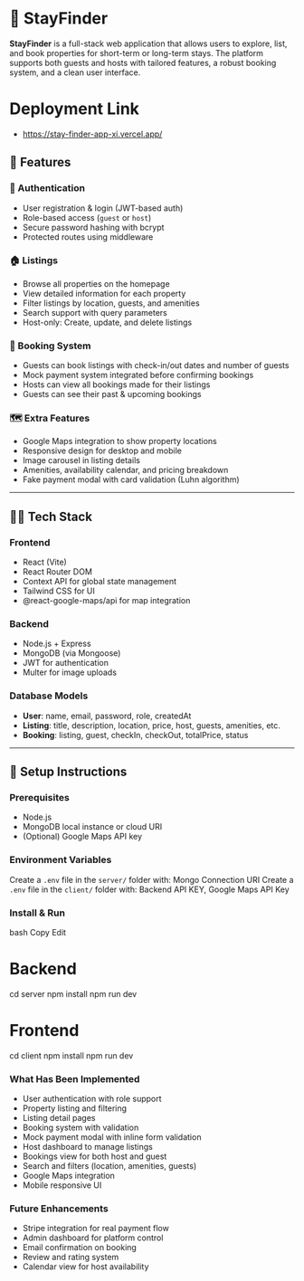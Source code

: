 # 🏡 StayFinder

**StayFinder** is a full-stack web application that allows users to explore, list, and book properties for short-term or long-term stays. The platform supports both guests and hosts with tailored features, a robust booking system, and a clean user interface.


# Deployment Link 
- https://stay-finder-app-xi.vercel.app/


## 🚀 Features

### 👤 Authentication
- User registration & login (JWT-based auth)
- Role-based access (`guest` or `host`)
- Secure password hashing with bcrypt
- Protected routes using middleware

### 🏠 Listings
- Browse all properties on the homepage
- View detailed information for each property
- Filter listings by location, guests, and amenities
- Search support with query parameters
- Host-only: Create, update, and delete listings

### 📆 Booking System
- Guests can book listings with check-in/out dates and number of guests
- Mock payment system integrated before confirming bookings
- Hosts can view all bookings made for their listings
- Guests can see their past & upcoming bookings

### 🗺️ Extra Features
- Google Maps integration to show property locations
- Responsive design for desktop and mobile
- Image carousel in listing details
- Amenities, availability calendar, and pricing breakdown
- Fake payment modal with card validation (Luhn algorithm)

---

## 🧑‍💻 Tech Stack

### Frontend
- React (Vite)
- React Router DOM
- Context API for global state management
- Tailwind CSS for UI
- @react-google-maps/api for map integration

### Backend
- Node.js + Express
- MongoDB (via Mongoose)
- JWT for authentication
- Multer for image uploads

### Database Models
- **User**: name, email, password, role, createdAt
- **Listing**: title, description, location, price, host, guests, amenities, etc.
- **Booking**: listing, guest, checkIn, checkOut, totalPrice, status

---

## 🔧 Setup Instructions

### Prerequisites
- Node.js
- MongoDB local instance or cloud URI
- (Optional) Google Maps API key

### Environment Variables

Create a `.env` file in the `server/` folder with: Mongo Connection URI
Create a `.env` file in the `client/` folder with: Backend API KEY, Google Maps API Key

### Install & Run
bash
Copy
Edit
# Backend
cd server
npm install
npm run dev

# Frontend
cd client
npm install
npm run dev


### What Has Been Implemented
- User authentication with role support
- Property listing and filtering
- Listing detail pages
- Booking system with validation
- Mock payment modal with inline form validation
- Host dashboard to manage listings
- Bookings view for both host and guest
- Search and filters (location, amenities, guests)
- Google Maps integration
- Mobile responsive UI

### Future Enhancements
- Stripe integration for real payment flow
- Admin dashboard for platform control
- Email confirmation on booking
- Review and rating system
- Calendar view for host availability
